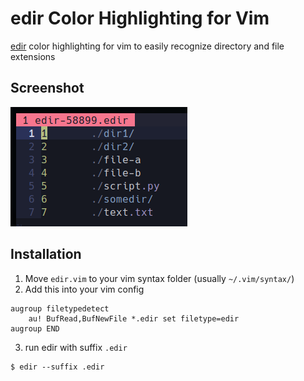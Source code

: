 # edir Color Highlighting for Vim

[edir](https://github.com/bulletmark/edir) color highlighting for vim to easily recognize directory and file extensions

## Screenshot

![Screenshot](./screenshot.png)

## Installation

1. Move `edir.vim` to your vim syntax folder (usually `~/.vim/syntax/`)
2. Add this into your vim config
```vim
augroup filetypedetect
    au! BufRead,BufNewFile *.edir set filetype=edir
augroup END
```
3. run edir with suffix `.edir`
```console
$ edir --suffix .edir
```
